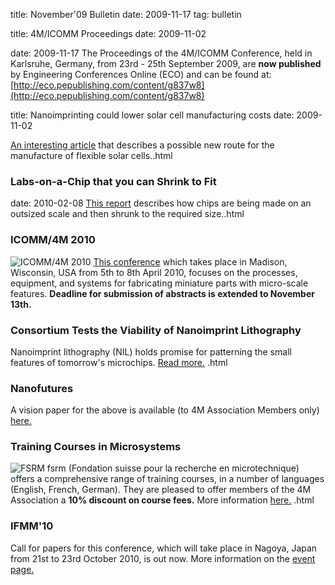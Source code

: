 title: November'09 Bulletin
date: 2009-11-17 
tag: bulletin

<!--break-->
title: 4M/ICOMM Proceedings
date: 2009-11-02 

date: 2009-11-17 
The Proceedings of the 4M/ICOMM Conference, held in Karlsruhe, Germany, from 23rd - 25th September 2009, are **now published**  by Engineering Conferences Online (ECO) and can be found at: [http://eco.pepublishing.com/content/g837w8](http://eco.pepublishing.com/content/g837w8)  

title: Nanoimprinting could lower solar cell manufacturing costs
date: 2009-11-02 

[An interesting article](/4m-association/content/Nanoimprinting-could-lower-solar-cell-manufacturing-cost/Nanoimprinting-could-lower-solar-cell-manufacturing-cost.html) that describes a possible new route for the manufacture of flexible solar cells..html
### Labs-on-a-Chip that you can Shrink to Fit 
date: 2010-02-08 
[This report](/4m-association/content/Labs-Chip-you-can-Shrink-Fi/Labs-Chip-you-can-Shrink-Fi.html)  describes how chips are being made on an outsized scale and then shrunk to the required size..html
### ICOMM/4M 2010

![ICOMM/4M 2010](/4m-association/images/icomm_thumb_0.jpg) [This conference](http://www.conferencing.uwex.edu/conferences/ICOMM10/) which takes place in Madison, Wisconsin, USA from 5th to 8th April 2010, focuses on the processes, equipment, and systems for fabricating miniature parts with micro-scale features. **Deadline for submission of abstracts is extended to November 13th.**  
### Consortium Tests the Viability of Nanoimprint Lithography

Nanoimprint lithography (NIL) holds promise for patterning the small features of tomorrow's microchips. [Read more.](/4m-association/content/Consortium-Tests-Viability-Nanoimprint-Lithograph/Consortium-Tests-Viability-Nanoimprint-Lithograph.html)  .html
### Nanofutures

A vision paper for the above is available (to 4M Association Members only) [here.](/4m-association/content/Nanofutures-vision-pape/Nanofutures-vision-pape.html) 

### Training Courses in Microsystems

![FSRM](/4m-association/images/fsrm_logo_web.gif)
fsrm (Fondation suisse pour la recherche en microtechnique) offers a comprehensive range of training courses, in a number of languages (English, French, German). They are pleased to offer members of the 4M Association a <b>10% discount on course fees.</b> More information [here.](/4m-association/content/fsrm-training-course/fsrm-training-course.html)  .html
### IFMM'10

Call for papers for this conference, which will take place in Nagoya, Japan from 21st to 23rd October 2010, is out now. More information on the [event page.](/4m-association/event/IFMM1.html)